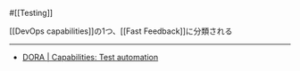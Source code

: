 #[[Testing]]

[[DevOps capabilities]]の1つ、[[Fast Feedback]]に分類される

---

- [DORA | Capabilities: Test automation](https://dora.dev/capabilities/test-automation/)